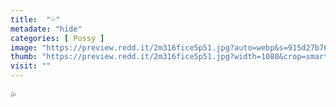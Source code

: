 ```yaml
---
title:  "💦"
metadate: "hide"
categories: [ Pussy ]
image: "https://preview.redd.it/2m316fice5p51.jpg?auto=webp&s=915d27b76f1b776f5be2e63f6d758a34eb0e5267"
thumb: "https://preview.redd.it/2m316fice5p51.jpg?width=1080&crop=smart&auto=webp&s=affebc5ae19c04479a01e4041ad52b27e7883abb"
visit: ""
---
```

💦
